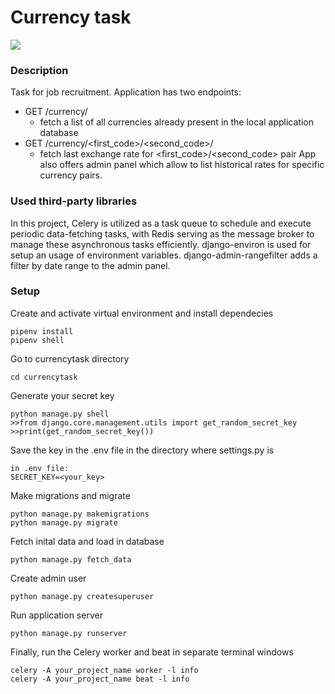 # Currency task
[![](https://skills.thijs.gg/icons?i=py,django,sqlite)](https://skills.thijs.gg)

### Description
Task for job recruitment. Application has two endpoints:
- GET /currency/
  - fetch a list of all currencies already present in the local application database
- GET /currency/<first_code>/<second_code>/
  - fetch last exchange rate for <first_code>/<second_code> pair
App also offers admin panel which allow to list historical rates for specific currency pairs.

### Used third-party libraries
In this project, Celery is utilized as a task queue to schedule and execute periodic data-fetching tasks, with Redis serving as the message broker to manage these asynchronous tasks efficiently.
django-environ is used for setup an usage of environment variables. django-admin-rangefilter adds a filter by date range to the admin panel.

### Setup
Create and activate virtual environment and install dependecies
```
pipenv install
pipenv shell
```
Go to currencytask directory
```
cd currencytask
```
Generate your secret key
```
python manage.py shell
>>from django.core.management.utils import get_random_secret_key
>>print(get_random_secret_key())
```
Save the key in the .env file in the directory where settings.py is
```
in .env file:
SECRET_KEY=<your_key>
```
Make migrations and migrate
```
python manage.py makemigrations
python manage.py migrate
```
Fetch inital data and load in database
```
python manage.py fetch_data
```
Create admin user
```
python manage.py createsuperuser
```
Run application server
```
python manage.py runserver
```
Finally, run the Celery worker and beat in separate terminal windows
```
celery -A your_project_name worker -l info
celery -A your_project_name beat -l info
```
